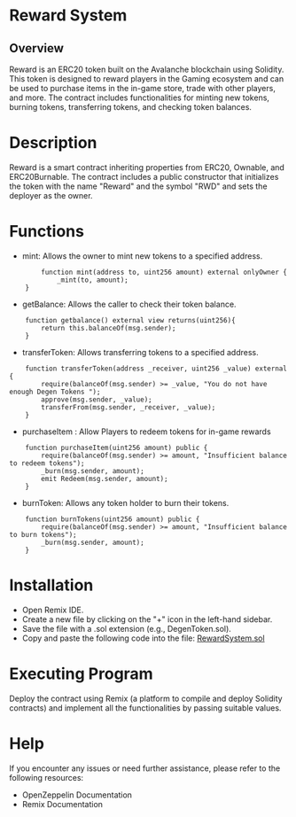 # Reward System
## Overview
Reward is an ERC20 token built on the Avalanche blockchain using Solidity. This token is designed to reward players in the  Gaming ecosystem and can be used to purchase items in the in-game store, trade with other players, and more. The contract includes functionalities for minting new tokens, burning tokens, transferring tokens, and checking token balances.

# Description
Reward is a smart contract inheriting properties from ERC20, Ownable, and ERC20Burnable. The contract includes a public constructor that initializes the token with the name "Reward" and the symbol "RWD" and sets the deployer as the owner.

# Functions

* mint: Allows the owner to mint new tokens to a specified address.
```
        function mint(address to, uint256 amount) external onlyOwner {
            _mint(to, amount);
    }
```
* getBalance: Allows the caller to check their token balance.
```
    function getbalance() external view returns(uint256){
        return this.balanceOf(msg.sender);
    }
```
* transferToken: Allows transferring tokens to a specified address.
```
    function transferToken(address _receiver, uint256 _value) external {
        require(balanceOf(msg.sender) >= _value, "You do not have enough Degen Tokens ");
        approve(msg.sender, _value);
        transferFrom(msg.sender, _receiver, _value);
    }
```
* purchaseItem : Allow Players to redeem tokens for in-game rewards
```
    function purchaseItem(uint256 amount) public {
        require(balanceOf(msg.sender) >= amount, "Insufficient balance to redeem tokens");
        _burn(msg.sender, amount);
        emit Redeem(msg.sender, amount);
    }
```  
* burnToken: Allows any token holder to burn their tokens.
```
    function burnTokens(uint256 amount) public {
        require(balanceOf(msg.sender) >= amount, "Insufficient balance to burn tokens");
        _burn(msg.sender, amount);
    }
```

# Installation
* Open Remix IDE.
* Create a new file by clicking on the "+" icon in the left-hand sidebar.
* Save the file with a .sol extension (e.g., DegenToken.sol).
* Copy and paste the following code into the file:
[RewardSystem.sol](DegenToken/RewardSystem.sol)

# Executing Program
Deploy the contract using Remix (a platform to compile and deploy Solidity contracts) and implement all the functionalities by passing suitable values.

# Help
If you encounter any issues or need further assistance, please refer to the following resources:

* OpenZeppelin Documentation
* Remix Documentation
